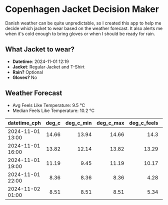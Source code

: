 
# Copenhagen Jacket Decision Maker

Danish weather can be quite unpredictable, so I created this app to help me decide which jacket to wear based on the weather forecast. 
It also alerts me when it's cold enough to bring gloves or when I should be ready for rain.

## What Jacket to wear?

- **Datetime**: 2024-11-01 12:19
- **Jacket**: Regular Jacket and T-Shirt
- **Rain?** Optional
- **Gloves?** No

## Weather Forecast
- Avg Feels Like Temperature: 9.5 °C
- Median Feels Like Temperature: 10.2 °C

| datetime_cph     |   deg_c |   deg_c_min |   deg_c_max |   deg_c_feels | weather   | wind   | rain   |
|:-----------------|--------:|------------:|------------:|--------------:|:----------|:-------|:-------|
| 2024-11-01 13:00 |   14.66 |       13.94 |       14.66 |         14.3  | Clouds    | High   | None   |
| 2024-11-01 16:00 |   13.82 |       12.14 |       13.82 |         13.29 | Rain      | High   | Low    |
| 2024-11-01 19:00 |   11.19 |        9.45 |       11.19 |         10.17 | Clouds    | High   | None   |
| 2024-11-01 22:00 |    8.36 |        8.36 |        8.36 |          4.28 | Clouds    | High   | None   |
| 2024-11-02 01:00 |    8.51 |        8.51 |        8.51 |          5.34 | Clouds    | Medium | None   |
        